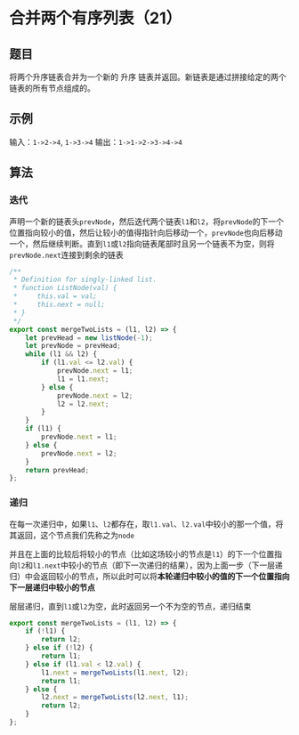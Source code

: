# 合并两个有序列表（21）

## 题目

将两个升序链表合并为一个新的 升序 链表并返回。新链表是通过拼接给定的两个链表的所有节点组成的。 

## 示例

输入：`1->2->4`, `1->3->4`
输出：`1->1->2->3->4->4`

## 算法

### 迭代

声明一个新的链表头`prevNode`，然后迭代两个链表`l1`和`l2`，将`prevNode`的下一个位置指向较小的值，然后让较小的值得指针向后移动一个，`prevNode`也向后移动一个，然后继续判断。直到`l1`或`l2`指向链表尾部时且另一个链表不为空，则将`prevNode.next`连接到剩余的链表

```js
/**
 * Definition for singly-linked list.
 * function ListNode(val) {
 *     this.val = val;
 *     this.next = null;
 * }
 */
export const mergeTwoLists = (l1, l2) => {
	let prevHead = new listNode(-1);
	let prevNode = prevHead;
	while (l1 && l2) {
		if (l1.val <= l2.val) {
			prevNode.next = l1;
			l1 = l1.next;
		} else {
			prevNode.next = l2;
			l2 = l2.next;
		}
	}
	if (l1) {
		prevNode.next = l1;
	} else {
		prevNode.next = l2;
	}
	return prevHead;
};
```

### 递归

在每一次递归中，如果`l1`、`l2`都存在，取`l1.val`、`l2.val`中较小的那一个值，将其返回，这个节点我们先称之为`node`

并且在上面的比较后将较小的节点（比如这场较小的节点是`l1`）的下一个位置指向`l2`和`l1.next`中较小的节点（即下一次递归的结果），因为上面一步（下一层递归）中会返回较小的节点，所以此时可以将**本轮递归中较小的值的下一个位置指向下一层递归中较小的节点**

层层递归，直到`l1`或`l2`为空，此时返回另一个不为空的节点，递归结束

```js
export const mergeTwoLists = (l1, l2) => {
	if (!l1) {
		return l2;
	} else if (!l2) {
		return l1;
	} else if (l1.val < l2.val) {
		l1.next = mergeTwoLists(l1.next, l2);
		return l1;
	} else {
		l2.next = mergeTwoLists(l2.next, l1);
		return l2;
	}
};
```